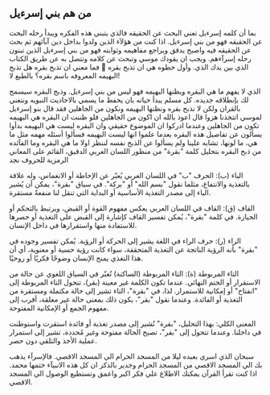 ## من هم بني إسرءيل
بما أن كلمه إسرءيل تعني البحث عن الحقيقه فالذي يتبني هذه الفكره ويبدأ رحله البحث عن الحقيقه فهو من بني إسرءيل. اذا كنت من هؤلآء الذين ولدوا بداخل دين آبآئهم ثم بحث عن الحقيقه فيه واصبح يدقق ويراجع مفاهيمه وثوابته فهو من بني إسرءيل الذين تبنون رحله إسرآءهم. ويجب ان يقودك موسي وتبحث عن كلامه وتتصل به عن طريق الكتاب الذي بين يدك الذي. وأول خطوه هي ان تذبح بقره 🐄 فما معني ان تذبح بقره هل تذبح البهيمه المعروفه باسم بقره؟ بالطبع لا!

الذي لا يفهم ما هي البقره ويظنها البهيمه فهو ليس من بني إسرءيل. وذبح البقره سيسمح لك بإنطلاقه جديده. كل مسلم يبدأ حياته بان يحفظ ما يسمي بالاحاديث النبويه ونتغني بالقران ولكن لا نذبح بقره ونظنها البهيمه ونكون من الجاهلين فقد قال بنو إسرءيل لموسي اتتخذنا هزوا قال اعوذ بالله ان اكون من الجاهلين فلو ظننت ان البقره هي البهيمه تكون من الجاهلين وعندما ادركوا ان الموضوع حقيقي وان البقره ليست هي البهيمه بدأوا يسألون عن تفاصيل هذه البقره بعدما علموا انها ليست البهيمه  فسألوا أسئله مهمه مثل ما هي، ما لونها، تشابه علينا ولم يسألوا عن الذبح نفسه لننظر اولا ما هي البقره وما الفآئده من ذبح البقره 
بتحليل كلمة "بقرة" من منظور اللسان العربي الدقيق، القائم على المعاني الرمزية للحروف نجد

الباء (ب):
الحرف "ب" في اللسان العربي يُعبّر عن الإحاطة أو الانغماس، وله علاقة بالتغذية والانتفاع، مثلما نقول "بسم الله" أو "بركة". في سياق "بقرة"، يمكن أن يُشير الباء إلى مصدر التغذية الأساسية أو البداية التي تنقل لنا منفعةً مستقرة.

القاف (ق):
القاف في اللسان العربي يعكس مفهوم القوة أو القبض، ويرتبط بالتحكم أو الحيازة. في كلمة "بقرة"، يُمكن تفسير القاف كإشارة إلى القبض على التغذية أو حصرها للاستفادة منها واستقرارها في داخل الإنسان.

الراء (ر):
حرف الراء في اللغة يشير إلى الحركة أو الرؤية. يُمكن تفسير وجوده في "بقرة" بأنه الرؤية الناتجة عن التغذية المتحققة، سواء كانت رؤية حسية أو معنوية، أي أن هذا التغذي يمنح الإنسان وضوحًا فكريًا أو روحيًا.

التاء المربوطة (ة):
التاء المربوطة (الساكنة) تُعبّر في السياق اللغوي عن حالة من الاستقرار أو الختم النهائي. عندما تكون الكلمة غير معينة (بقر)، تتحول التاء المربوطة إلى "انفتاح" أو إمكانية للاستمرار. لذا، في "بقرة"، التاء تشير إلى حالة مكتملة ومستقرة من التغذية أو الفائدة. وعندما نقول "بقر"، يكون ذلك بمعنى حالة غير مغلقة، أقرب إلى مفهوم الجمع أو الإمكانية المفتوحة.

المعنى الكلي:
بهذا التحليل، "بقرة" تُشير إلى مصدر تغذية أو فائدة استقرت واستوطنت في داخلنا. وعندما تتحول إلى "بقر"، تصبح الحالة مفتوحة وغير مُحددة، تشير إلى استمرار عملية الأخذ والتلقي دون حصر.



سبحان الذي اسري بعبده ليلا من المسجد الحرام الي المسجد الاقصي. فالإسرآء يذهب بك الي المسجد الاقصي من المسجد الحرام وجدير بالذكر ان كل هذه الانبيآء ختمها محمد. اذا كنت تقرأ القرآن يمكنك الاطلاع علي فكر اكبر واعمق وتستطيع الوصول الي المسجد الاقصي.
